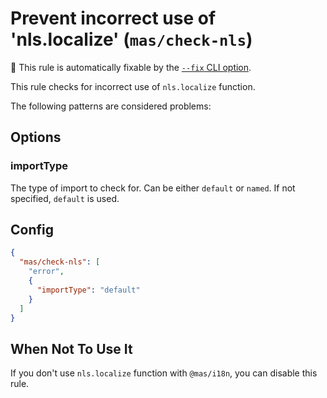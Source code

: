 # Prevent incorrect use of 'nls.localize' (`mas/check-nls`)

🔧 This rule is automatically fixable by the [`--fix` CLI option](https://eslint.org/docs/latest/user-guide/command-line-interface#--fix).

<!-- end auto-generated rule header -->

This rule checks for incorrect use of `nls.localize` function.

The following patterns are considered problems:

## Options

### importType

The type of import to check for. Can be either `default` or `named`. If not specified, `default` is used.

## Config

```json
{
  "mas/check-nls": [
    "error",
    {
      "importType": "default"
    }
  ]
}
```

## When Not To Use It

If you don't use `nls.localize` function with `@mas/i18n`, you can disable this rule.
